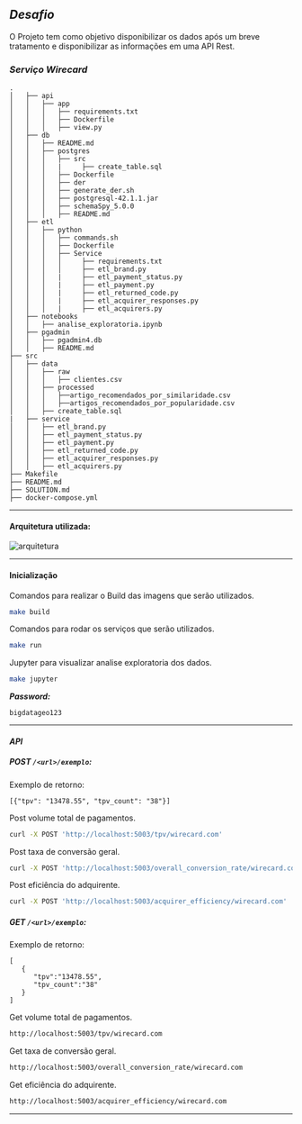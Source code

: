 ## ***Desafio***
O Projeto tem como objetivo disponibilizar os dados após um breve tratamento e disponibilizar as informações em uma API Rest.

### *Serviço Wirecard*
```
.
│   ├── api
│   │   ├── app
│   │   │   ├── requirements.txt
│   │   │   ├── Dockerfile
│   │   │   ├── view.py
│   ├── db
│   │   ├── README.md
│   │   ├── postgres
│   │   │   ├── src
│   │   │   |     ├── create_table.sql 
│   │   │   ├── Dockerfile
│   │   │   ├── der
│   │   │   ├── generate_der.sh
│   │   │   ├── postgresql-42.1.1.jar
│   │   │   ├── schemaSpy_5.0.0
│   │   │   ├── README.md
│   ├── etl
│   │   ├── python
│   │   │   ├── commands.sh
│   │   │   ├── Dockerfile
│   │   │   ├── Service
│   │   │   │     ├── requirements.txt
│   │   │   │     ├── etl_brand.py
│   │   │   |     ├── etl_payment_status.py
│   │   │   |     ├── etl_payment.py
│   │   │   |     ├── etl_returned_code.py
│   │   │   |     ├── etl_acquirer_responses.py
│   │   │   |     ├── etl_acquirers.py
│   ├── notebooks
│   │   ├── analise_exploratoria.ipynb
│   ├── pgadmin
│   │   ├── pgadmin4.db
│   │   ├── README.md
├── src
│   ├── data
│   │   ├── raw
│   │   │   ├── clientes.csv
│   │   ├── processed
│   │   │   ├──artigo_recomendados_por_similaridade.csv
│   │   │   ├──artigos_recomendados_por_popularidade.csv
│   │   ├── create_table.sql
|   ├── service
│   │   ├── etl_brand.py
│   │   ├── etl_payment_status.py
│   │   ├── etl_payment.py
│   │   ├── etl_returned_code.py
│   │   ├── etl_acquirer_responses.py
│   │   ├── etl_acquirers.py
├── Makefile
├── README.md
├── SOLUTION.md
├── docker-compose.yml
```


----------


#### Arquitetura utilizada: 

![arquitetura](https://user-images.githubusercontent.com/28897059/65170634-7e574280-da1f-11e9-80d9-19fd761d7c3f.png)



----------


#### Inicialização
Comandos para realizar o Build das imagens que serão utilizados.

```bash
make build
```

Comandos para rodar os serviços que serão utilizados.

```bash
make run
```
Jupyter para visualizar analise exploratoria dos dados.

```bash
make jupyter
```
***Password:*** 

`bigdatageo123`


----------

####  ***API***

##### POST `/<url>/exemplo`:
Exemplo de retorno:
```
[{"tpv": "13478.55", "tpv_count": "38"}]
```
Post volume total de pagamentos.

```bash
curl -X POST 'http://localhost:5003/tpv/wirecard.com'
```
Post taxa de conversão geral.

```bash
curl -X POST 'http://localhost:5003/overall_conversion_rate/wirecard.com'
```

Post eficiência do adquirente.

```bash
curl -X POST 'http://localhost:5003/acquirer_efficiency/wirecard.com'
```

##### GET `/<url>/exemplo`:

Exemplo de retorno:
```
[
   {
      "tpv":"13478.55",
      "tpv_count":"38"
   }
]
```

Get volume total de pagamentos.

```bash
http://localhost:5003/tpv/wirecard.com
```
Get taxa de conversão geral.

```bash
http://localhost:5003/overall_conversion_rate/wirecard.com
```

Get eficiência do adquirente.

```bash
http://localhost:5003/acquirer_efficiency/wirecard.com
```

----------
